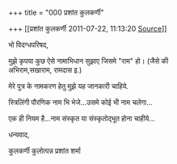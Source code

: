 +++
title = "000 प्रशांत कुलकर्णी"

+++
[[प्रशांत कुलकर्णी	2011-07-22, 11:13:20 [Source](https://groups.google.com/g/bvparishat/c/TqG_Q1jI_bk)]]



भो विदग्धपरिषद,

मुझे कृपया कुछ ऐसे नामाभिधान सुझाए जिसमे "राम" हो। (जैसे की  
अभिराम,सखाराम, रामदास इ.)

मेरे पुत्र के नामकरण हेतु मुझे यह जानकारी चाहिये.

स्त्रिलिंगी पौरणिक नाम भि भेजे...उसमे कोई भी नाम चलेगा...

एक ही नियम है...नाम संस्कृत या संस्कृतोद्भूत होना चाहीये...

धन्यवाद,

कुलकर्णी कुलोत्पन्न प्रशांत शर्मा

